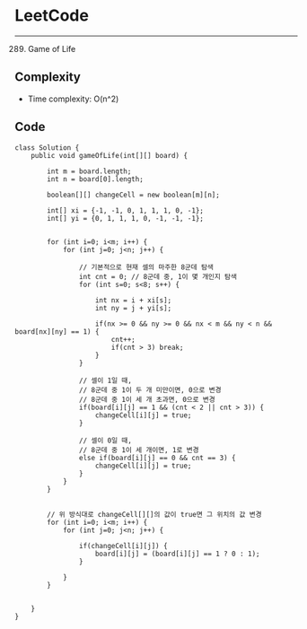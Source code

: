 [//]: # (# Intuition)
<!-- Describe your first thoughts on how to solve this problem. -->


# LeetCode
___
289. Game of Life

[//]: # (## Approach)

[//]: # (<!-- Describe your approach to solving the problem. -->)


## Complexity

- Time complexity: O(n^2)

[//]: # (<!-- Add your time complexity here, e.g. $$O&#40;n&#41;$$ -->)

[//]: # ()
[//]: # ([//]: # &#40;- Space complexity:&#41;)
[//]: # (<!-- Add your space complexity here, e.g. $$O&#40;n&#41;$$ -->)

## Code
```
class Solution {
    public void gameOfLife(int[][] board) {
        
        int m = board.length;
        int n = board[0].length;

        boolean[][] changeCell = new boolean[m][n];

        int[] xi = {-1, -1, 0, 1, 1, 1, 0, -1};
        int[] yi = {0, 1, 1, 1, 0, -1, -1, -1};


        for (int i=0; i<m; i++) {
            for (int j=0; j<n; j++) {
                
                // 기본적으로 현재 셀의 마주한 8군데 탐색
                int cnt = 0; // 8군데 중, 1이 몇 개인지 탐색
                for (int s=0; s<8; s++) {

                    int nx = i + xi[s];
                    int ny = j + yi[s];

                    if(nx >= 0 && ny >= 0 && nx < m && ny < n && board[nx][ny] == 1) {
                        cnt++;
                        if(cnt > 3) break; 
                    }
                }

                // 셀이 1일 때,
                // 8군데 중 1이 두 개 미만이면, 0으로 변경
                // 8군데 중 1이 세 개 초과면, 0으로 변경
                if(board[i][j] == 1 && (cnt < 2 || cnt > 3)) {
                    changeCell[i][j] = true;                    
                }
                
                // 셀이 0일 때,
                // 8군데 중 1이 세 개이면, 1로 변경
                else if(board[i][j] == 0 && cnt == 3) {
                    changeCell[i][j] = true;
                }
            }
        }

        
        // 위 방식대로 changeCell[][]의 값이 true면 그 위치의 값 변경
        for (int i=0; i<m; i++) {
            for (int j=0; j<n; j++) {

                if(changeCell[i][j]) {
                    board[i][j] = (board[i][j] == 1 ? 0 : 1);
                }

            }
        }
        

    }
}
```